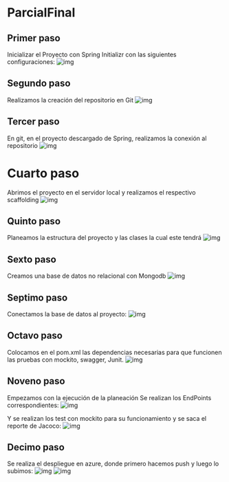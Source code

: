 # ParcialFinal

## Primer paso
 Inicializar el Proyecto con Spring Initializr con las siguientes configuraciones:
 ![img](/spring.png)

## Segundo paso 
Realizamos la creación del repositorio en Git
 ![img](/repo.png)

## Tercer paso
En git, en el proyecto descargado de Spring, realizamos la conexión al repositorio
 ![img](/repo2.png)

# Cuarto paso
Abrimos el proyecto en el servidor local y realizamos el respectivo scaffolding
 ![img](/scaffolding.png)

## Quinto paso
Planeamos la estructura del proyecto y las clases la cual este tendrá
 ![img](/asta.png)

 ## Sexto paso
Creamos una base de datos no relacional con Mongodb
 ![img](/mongo.png)

## Septimo paso
Conectamos la base de datos al proyecto:
 ![img](/mongo2.png)

## Octavo paso
Colocamos en el pom.xml las dependencias necesarias para que funcionen las pruebas con mockito, swagger, Junit.
 ![img](/pom.png)

## Noveno paso
Empezamos con la ejecución de la planeación 
Se realizan los EndPoints correspondientes:
 ![img](/endpoints.png)
 
Y se realizan los test con mockito para su funcionamiento y se saca el reporte de Jacoco:
 ![img](/jacoco.png)

## Decimo paso
Se realiza el despliegue en azure, donde primero hacemos push y luego lo subimos:
 ![img](/push.png)
 ![img](/repo3.png)
